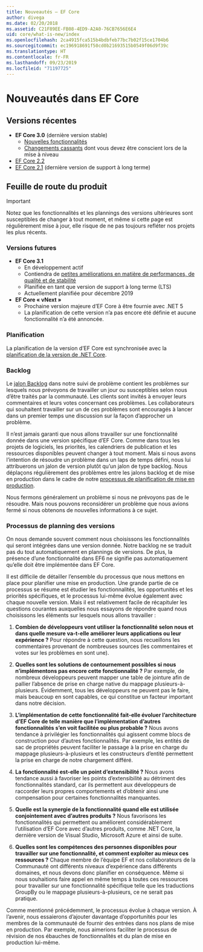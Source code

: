 ```yaml
---
title: Nouveautés – EF Core
author: divega
ms.date: 02/20/2018
ms.assetid: C21F89EE-FB08-4ED9-A2A0-76CB7656E6E4
uid: core/what-is-new/index
ms.openlocfilehash: 2ca4915fca515b4bdbfeb77bc7b02f15ce1704b6
ms.sourcegitcommit: ec196918691f50cd0b21693515b0549f06d9f39c
ms.translationtype: HT
ms.contentlocale: fr-FR
ms.lasthandoff: 09/23/2019
ms.locfileid: "71197725"
---
```

# <a name="whats-new-in-ef-core"></a>Nouveautés dans EF Core

## <a name="recent-releases"></a>Versions récentes

- **EF Core 3.0** (dernière version stable) 
  - [Nouvelles fonctionnalités](xref:core/what-is-new/ef-core-3.0/index) 
  - [Changements cassants](xref:core/what-is-new/ef-core-3.0/breaking-changes) dont vous devez être conscient lors de la mise à niveau
- [EF Core 2.2](xref:core/what-is-new/ef-core-2.2)
- [EF Core 2.1](xref:core/what-is-new/ef-core-2.1) (dernière version de support à long terme)

## <a name="product-roadmap"></a>Feuille de route du produit

> [!IMPORTANT]
> Notez que les fonctionnalités et les plannings des versions ultérieures sont susceptibles de changer à tout moment, et même si cette page est régulièrement mise à jour, elle risque de ne pas toujours refléter nos projets les plus récents.

### <a name="future-releases"></a>Versions futures

- **EF Core 3.1**  
  - En développement actif
  - Contiendra de [petites améliorations en matière de performances, de qualité et de stabilité](https://github.com/aspnet/EntityFrameworkCore/issues?q=is%3Aopen+is%3Aissue+milestone%3A3.1.0+sort%3Areactions-desc)
  - Planifiée en tant que version de support à long terme (LTS)
  - Actuellement planifiée pour décembre 2019
- **EF Core « vNext »**   
  - Prochaine version majeure d’EF Core à être fournie avec .NET 5
  - La planification de cette version n’a pas encore été définie et aucune fonctionnalité n’a été annoncée.  

### <a name="schedule"></a>Planification

La planification de la version d’EF Core est synchronisée avec la [planification de la version de .NET Core](https://github.com/dotnet/core/blob/master/roadmap.md).

### <a name="backlog"></a>Backlog

Le [jalon Backlog](https://github.com/aspnet/EntityFrameworkCore/issues?q=is%3Aopen+is%3Aissue+milestone%3ABacklog+sort%3Areactions-%2B1-desc) dans notre suivi de problème contient les problèmes sur lesquels nous prévoyons de travailler un jour ou susceptibles selon nous d’être traités par la communauté.
Les clients sont invités à envoyer leurs commentaires et leurs votes concernant ces problèmes.
Les collaborateurs qui souhaitent travailler sur un de ces problèmes sont encouragés à lancer dans un premier temps une discussion sur la façon d’approcher un problème.

Il n’est jamais garanti que nous allons travailler sur une fonctionnalité donnée dans une version spécifique d’EF Core.
Comme dans tous les projets de logiciels, les priorités, les calendriers de publication et les ressources disponibles peuvent changer à tout moment.
Mais si nous avons l’intention de résoudre un problème dans un laps de temps défini, nous lui attribuerons un jalon de version plutôt qu’un jalon de type backlog.
Nous déplaçons régulièrement des problèmes entre les jalons backlog et de mise en production dans le cadre de notre [processus de planification de mise en production](#release-planning-process).

Nous fermons généralement un problème si nous ne prévoyons pas de le résoudre.
Mais nous pouvons reconsidérer un problème que nous avions fermé si nous obtenons de nouvelles informations à ce sujet.

### <a name="release-planning-process"></a>Processus de planning des versions

On nous demande souvent comment nous choisissons les fonctionnalités qui seront intégrées dans une version donnée.
Notre backlog ne se traduit pas du tout automatiquement en plannings de versions.
De plus, la présence d’une fonctionnalité dans EF6 ne signifie pas automatiquement qu’elle doit être implémentée dans EF Core.

Il est difficile de détailler l’ensemble du processus que nous mettons en place pour planifier une mise en production.
Une grande partie de ce processus se résume est étudier les fonctionnalités, les opportunités et les priorités spécifiques, et le processus lui-même évolue également avec chaque nouvelle version.
Mais il est relativement facile de récapituler les questions courantes auxquelles nous essayons de répondre quand nous choisissons les éléments sur lesquels nous allons travailler :

1. **Combien de développeurs vont utiliser la fonctionnalité selon nous et dans quelle mesure va-t-elle améliorer leurs applications ou leur expérience ?** Pour répondre à cette question, nous recueillons les commentaires provenant de nombreuses sources (les commentaires et votes sur les problèmes en sont une).

2. **Quelles sont les solutions de contournement possibles si nous n’implémentons pas encore cette fonctionnalité ?** Par exemple, de nombreux développeurs peuvent mapper une table de jointure afin de pallier l’absence de prise en charge native du mappage plusieurs-à-plusieurs. Évidemment, tous les développeurs ne peuvent pas le faire, mais beaucoup en sont capables, ce qui constitue un facteur important dans notre décision.

3. **L’implémentation de cette fonctionnalité fait-elle évoluer l’architecture d’EF Core de telle manière que l’implémentation d’autres fonctionnalités s’en voit facilitée ou plus probable ?** Nous avons tendance à privilégier les fonctionnalités qui agissent comme blocs de construction pour d’autres fonctionnalités. Par exemple, les entités de sac de propriétés peuvent faciliter le passage à la prise en charge du mappage plusieurs-à-plusieurs et les constructeurs d’entité permettent la prise en charge de notre chargement différé.

4. **La fonctionnalité est-elle un point d’extensibilité ?** Nous avons tendance aussi à favoriser les points d’extensibilité au détriment des fonctionnalités standard, car ils permettent aux développeurs de raccorder leurs propres comportements et d’obtenir ainsi une compensation pour certaines fonctionnalités manquantes.

5. **Quelle est la synergie de la fonctionnalité quand elle est utilisée conjointement avec d’autres produits ?** Nous favorisons les fonctionnalités qui permettent ou améliorent considérablement l’utilisation d’EF Core avec d’autres produits, comme .NET Core, la dernière version de Visual Studio, Microsoft Azure et ainsi de suite.

6. **Quelles sont les compétences des personnes disponibles pour travailler sur une fonctionnalité, et comment exploiter au mieux ces ressources ?** Chaque membre de l’équipe EF et nos collaborateurs de la Communauté ont différents niveaux d’expérience dans différents domaines, et nous devons donc planifier en conséquence. Même si nous souhaitions faire appel en même temps à toutes ces ressources pour travailler sur une fonctionnalité spécifique telle que les traductions GroupBy ou le mappage plusieurs-à-plusieurs, ce ne serait pas pratique.

Comme mentionné précédemment, le processus évolue à chaque version.
À l’avenir, nous essaierons d’ajouter davantage d’opportunités pour les membres de la communauté de fournir des entrées dans nos plans de mise en production.
Par exemple, nous aimerions faciliter le processus de révision de nos ébauches de fonctionnalités et du plan de mise en production lui-même.